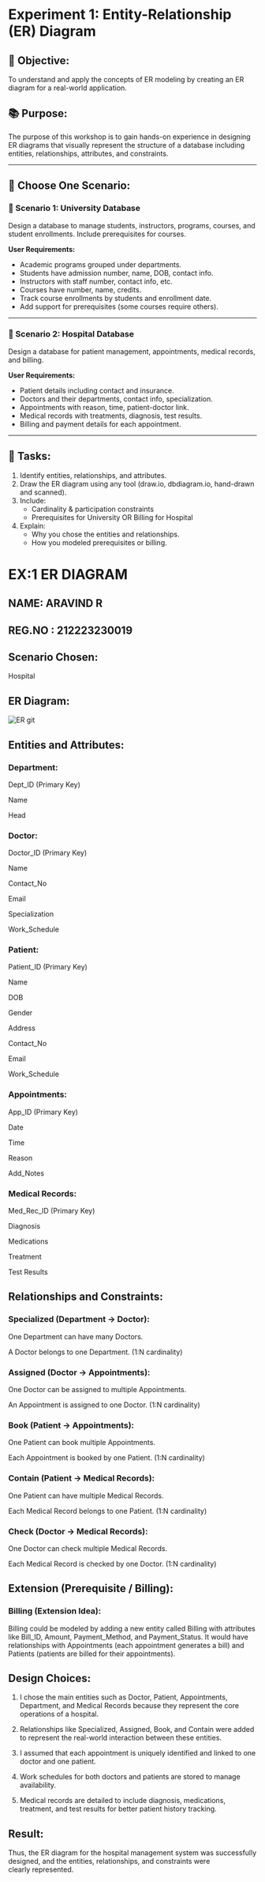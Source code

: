 # Experiment 1: Entity-Relationship (ER) Diagram

## 🎯 Objective:
To understand and apply the concepts of ER modeling by creating an ER diagram for a real-world application.

## 📚 Purpose:
The purpose of this workshop is to gain hands-on experience in designing ER diagrams that visually represent the structure of a database including entities, relationships, attributes, and constraints.

---

## 🧪 Choose One Scenario:

### 🔹 Scenario 1: University Database
Design a database to manage students, instructors, programs, courses, and student enrollments. Include prerequisites for courses.

**User Requirements:**
- Academic programs grouped under departments.
- Students have admission number, name, DOB, contact info.
- Instructors with staff number, contact info, etc.
- Courses have number, name, credits.
- Track course enrollments by students and enrollment date.
- Add support for prerequisites (some courses require others).

---

### 🔹 Scenario 2: Hospital Database
Design a database for patient management, appointments, medical records, and billing.

**User Requirements:**
- Patient details including contact and insurance.
- Doctors and their departments, contact info, specialization.
- Appointments with reason, time, patient-doctor link.
- Medical records with treatments, diagnosis, test results.
- Billing and payment details for each appointment.

---

## 📝 Tasks:
1. Identify entities, relationships, and attributes.
2. Draw the ER diagram using any tool (draw.io, dbdiagram.io, hand-drawn and scanned).
3. Include:
   - Cardinality & participation constraints
   - Prerequisites for University OR Billing for Hospital
4. Explain:
   - Why you chose the entities and relationships.
   - How you modeled prerequisites or billing.

# EX:1  ER DIAGRAM

## NAME: ARAVIND R
## REG.NO : 212223230019

## Scenario Chosen:
Hospital

## ER Diagram:

![ER git](https://github.com/user-attachments/assets/0bf66402-d7db-43b3-a1f1-cbe54362a80f)


## Entities and Attributes:

### Department:

Dept_ID (Primary Key)

Name

Head

### Doctor:

Doctor_ID (Primary Key)

Name

Contact_No

Email

Specialization

Work_Schedule

### Patient:

Patient_ID (Primary Key)

Name

DOB

Gender

Address

Contact_No

Email

Work_Schedule

### Appointments:

App_ID (Primary Key)

Date

Time

Reason

Add_Notes

### Medical Records:

Med_Rec_ID (Primary Key)

Diagnosis

Medications

Treatment

Test Results



## Relationships and Constraints:

### Specialized (Department → Doctor):

One Department can have many Doctors.

A Doctor belongs to one Department. (1:N cardinality)

### Assigned (Doctor → Appointments):

One Doctor can be assigned to multiple Appointments.

An Appointment is assigned to one Doctor. (1:N cardinality)

### Book (Patient → Appointments):

One Patient can book multiple Appointments.

Each Appointment is booked by one Patient. (1:N cardinality)

### Contain (Patient → Medical Records):

One Patient can have multiple Medical Records.

Each Medical Record belongs to one Patient. (1:N cardinality)

### Check (Doctor → Medical Records):

One Doctor can check multiple Medical Records.

Each Medical Record is checked by one Doctor. (1:N cardinality)

## Extension (Prerequisite / Billing):

### Billing (Extension Idea):
Billing could be modeled by adding a new entity called Billing with attributes like Bill_ID, Amount, Payment_Method, and Payment_Status.
It would have relationships with Appointments (each appointment generates a bill) and Patients (patients are billed for their appointments).

## Design Choices:

1. I chose the main entities such as Doctor, Patient, Appointments, Department, and Medical Records because they represent the core operations of a hospital.

2. Relationships like Specialized, Assigned, Book, and Contain were added to represent the real-world interaction between these entities.

3. I assumed that each appointment is uniquely identified and linked to one doctor and one patient.

4. Work schedules for both doctors and patients are stored to manage availability.

5. Medical records are detailed to include diagnosis, medications, treatment, and test results for better patient history tracking.

## Result: 

Thus, the ER diagram for the hospital management system was successfully designed, and the entities, relationships, and constraints were clearly represented.
